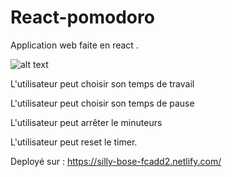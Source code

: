 # React-pomodoro

Application web faite en react .

![alt text](https://i.gyazo.com/c5db00bc1a346b0adb2212f40beba98a.png)

L'utilisateur peut choisir son temps de travail

L'utilisateur peut choisir son temps de pause

L'utilisateur peut arrêter le minuteurs 

L'utilisateur peut reset le timer. 


Deployé sur : https://silly-bose-fcadd2.netlify.com/
